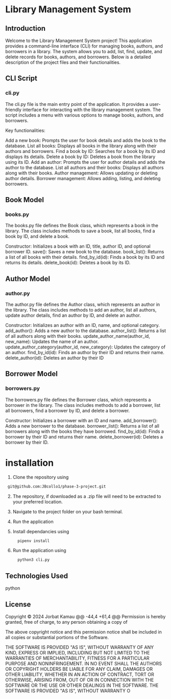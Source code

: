# Library Management System



## Introduction

Welcome to the Library Management System project! This application provides a command-line interface (CLI) for managing books, authors, and borrowers in a library. The system allows you to add, list, find, update, and delete records for books, authors, and borrowers. Below is a detailed description of the project files and their functionalities.



## CLI Script
### cli.py
The cli.py file is the main entry point of the application. It provides a user-friendly interface for interacting with the library management system. The script includes a menu with various options to manage books, authors, and borrowers.

Key functionalities:

Add a new book: Prompts the user for book details and adds the book to the database.
List all books: Displays all books in the library along with their authors and borrowers.
Find a book by ID: Searches for a book by its ID and displays its details.
Delete a book by ID: Deletes a book from the library using its ID.
Add an author: Prompts the user for author details and adds the author to the database.
List all authors and their books: Displays all authors along with their books.
Author management: Allows updating or deleting author details.
Borrower management: Allows adding, listing, and deleting borrowers.



## Book Model
### books.py


The books.py file defines the Book class, which represents a book in the library. The class includes methods to save a book, list all books, find a book by ID, and delete a book.

Constructor: Initializes a book with an ID, title, author ID, and optional borrower ID.
save(): Saves a new book to the database.
book_list(): Returns a list of all books with their details.
find_by_id(id): Finds a book by its ID and returns its details.
delete_book(id): Deletes a book by its ID.



## Author Model
### author.py

The author.py file defines the Author class, which represents an author in the library. The class includes methods to add an author, list all authors, update author details, find an author by ID, and delete an author.

Constructor: Initializes an author with an ID, name, and optional category.
add_author(): Adds a new author to the database.
author_list(): Returns a list of all authors along with their books.
update_author_name(author_id, new_name): Updates the name of an author.
update_author_category(author_id, new_category): Updates the category of an author.
find_by_id(id): Finds an author by their ID and returns their name.
delete_author(id): Deletes an author by their ID

## Borrower Model
### borrowers.py

The borrowers.py file defines the Borrower class, which represents a borrower in the library. The class includes methods to add a borrower, list all borrowers, find a borrower by ID, and delete a borrower.

Constructor: Initializes a borrower with an ID and name.
add_borrower(): Adds a new borrower to the database.
borrower_list(): Returns a list of all borrowers along with the books they have borrowed.
find_by_id(id): Finds a borrower by their ID and returns their name.
delete_borrower(id): Deletes a borrower by their ID.

# installation
1. Clone the repository using
```bash
 git@github.com:JBcollo1/phase-3-project.git
```
2. The repository, if downloaded as a .zip file will need to be extracted to your preferred location.

3. Navigate to the project folder on your bash terminal.

4. Run the application 
4. Install dependancies using

    ```bash
      pipenv install
    ```

5. Run the application using

    ```bash
      python3 cli.py
    ```
## Technologies Used
python

## License
Copyright &copy; 2024 Jorbat Kamau 
@@ -44,4 +61,4 @@ Permission is hereby granted, free of charge, to any person obtaining a copy of

The above copyright notice and this permission notice shall be included in all copies or substantial portions of the Software.

THE SOFTWARE IS PROVIDED "AS IS", WITHOUT WARRANTY OF ANY KIND, EXPRESS OR IMPLIED, INCLUDING BUT NOT LIMITED TO THE WARRANTIES OF MERCHANTABILITY, FITNESS FOR A PARTICULAR PURPOSE AND NONINFRINGEMENT. IN NO EVENT SHALL THE AUTHORS OR COPYRIGHT HOLDERS BE LIABLE FOR ANY CLAIM, DAMAGES OR OTHER LIABILITY, WHETHER IN AN ACTION OF CONTRACT, TORT OR OTHERWISE, ARISING FROM, OUT OF OR IN CONNECTION WITH THE SOFTWARE OR THE USE OR OTHER DEALINGS IN THE SOFTWARE.
THE SOFTWARE IS PROVIDED "AS IS", WITHOUT WARRANTY O
